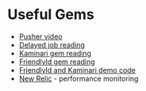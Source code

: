# Useful Gems

  * [Pusher video][pusher]
  * [Delayed job reading][delayed-job]
  * [Kaminari gem reading][kaminari]
  * [FriendlyId gem reading][friendly-id]
  * [FriendlyId and Kaminari demo code][code-demo]
  * [New Relic][new-relic] - performance monitoring

[pusher]: https://vimeo.com/164515140
[delayed-job]: ./delayed-job.md
[kaminari]: ./kaminari.md
[friendly-id]: ./friendly-id.md
[code-demo]: https://github.com/appacademy/friendly-kaminari-demo
[new-relic]: https://github.com/newrelic/rpm
